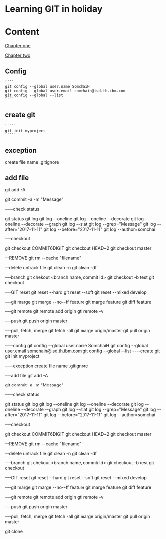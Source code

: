 # Learning GIT in holiday

# Content
[Chapter one](##config)

[Chapter two](##Create-git)

## Config
    ````
    git config --global user.name SomchaiH
    git config --global user.email somchaih@isd.th.ibm.com
    git config --global --list
    ````
## create git
    `````
    git init myproject
    `````
## exception
 create file name .gitignore

## add file

git add -A

git  commit -a -m "Message"

----check status

git status
git log
git log --oneline
git log --oneline --decorate
git log --oneline --decorate --graph
git log --stat
git log --grep="Message"
git log --after="2017-11-11"
git log --before="2017-11-11"
git log --author=somchai

---checkout

git checkout COMMIT6DIGIT
git checkout HEAD~2
git checkout master

--REMOVE
git rm --cache "filename"

--delete untrack file
git clean -n
git clean -df

---branch
git chekout <branch name, commit id>
git checkout -b test
git checkout <branch name> <file name>

---GIT reset
git reset --hard <commit id>
git reset --soft <commit id>
git reset --mixed develop

---git marge
git marge --no--ff feature
git marge feature
git diff feature

---git remote
git remote add origin <url>
gti remote -v

---push
git push origin master

---pull, fetch, merge
git fetch -all
git marge origin/master
git pull origin master

----config
git config --global user.name SomchaiH
git config --global user.email somchaih@isd.th.ibm.com
git config --global --list
----create git
git init myproject

----exception
create file name .gitignore

---add file
git add -A

git  commit -a -m "Message"

----check status

git status
git log
git log --oneline
git log --oneline --decorate
git log --oneline --decorate --graph
git log --stat
git log --grep="Message"
git log --after="2017-11-11"
git log --before="2017-11-11"
git log --author=somchai

---checkout

git checkout COMMIT6DIGIT
git checkout HEAD~2
git checkout master

--REMOVE
git rm --cache "filename"

--delete untrack file
git clean -n
git clean -df

---branch
git chekout <branch name, commit id>
git checkout -b test
git checkout <branch name> <file name>

---GIT reset
git reset --hard <commit id>
git reset --soft <commit id>
git reset --mixed develop

---git marge
git marge --no--ff feature
git marge feature
git diff feature

---git remote
git remote add origin <url>
gti remote -v

---push
git push origin master

---pull, fetch, merge
git fetch -all
git marge origin/master
git pull origin master

git clone <url>
